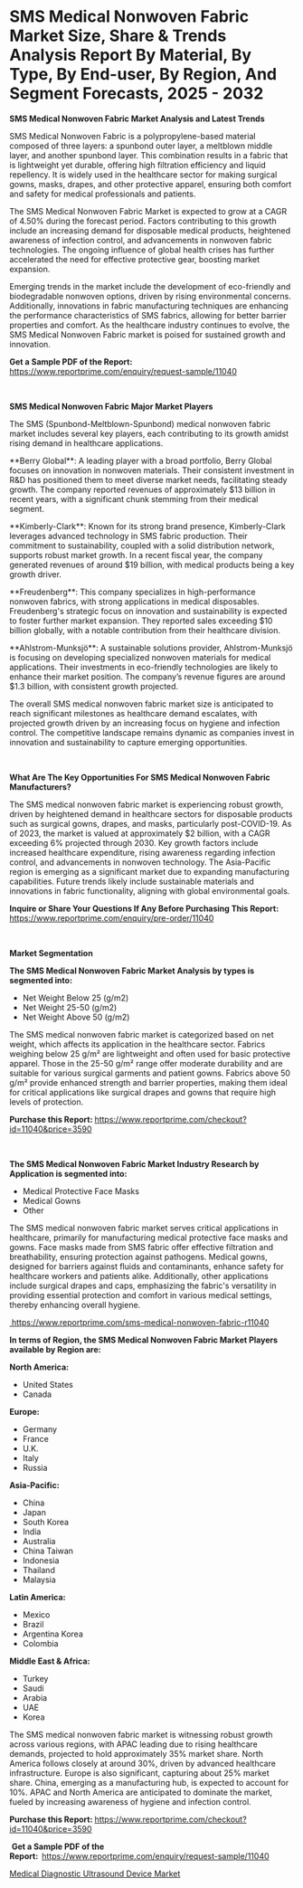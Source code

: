 <p><h1>SMS Medical Nonwoven Fabric Market Size, Share & Trends Analysis Report By Material, By Type, By End-user, By Region, And Segment Forecasts, 2025 - 2032</h1></p><p><strong>SMS Medical Nonwoven Fabric Market Analysis and Latest Trends</strong></p>
<p><p>SMS Medical Nonwoven Fabric is a polypropylene-based material composed of three layers: a spunbond outer layer, a meltblown middle layer, and another spunbond layer. This combination results in a fabric that is lightweight yet durable, offering high filtration efficiency and liquid repellency. It is widely used in the healthcare sector for making surgical gowns, masks, drapes, and other protective apparel, ensuring both comfort and safety for medical professionals and patients.</p><p>The SMS Medical Nonwoven Fabric Market is expected to grow at a CAGR of 4.50% during the forecast period. Factors contributing to this growth include an increasing demand for disposable medical products, heightened awareness of infection control, and advancements in nonwoven fabric technologies. The ongoing influence of global health crises has further accelerated the need for effective protective gear, boosting market expansion.</p><p>Emerging trends in the market include the development of eco-friendly and biodegradable nonwoven options, driven by rising environmental concerns. Additionally, innovations in fabric manufacturing techniques are enhancing the performance characteristics of SMS fabrics, allowing for better barrier properties and comfort. As the healthcare industry continues to evolve, the SMS Medical Nonwoven Fabric market is poised for sustained growth and innovation.</p></p>
<p><strong>Get a Sample PDF of the Report:&nbsp;</strong> <a href="https://www.reportprime.com/enquiry/request-sample/11040?utm_campaign=2467&utm_medium=2&utm_source=Github&utm_content=ia&utm_term=20032025&utm_id=sms-medical-nonwoven-fabric">https://www.reportprime.com/enquiry/request-sample/11040</a></p>
<p>&nbsp;</p>
<p><strong>SMS Medical Nonwoven Fabric Major Market Players</strong></p>
<p><p>The SMS (Spunbond-Meltblown-Spunbond) medical nonwoven fabric market includes several key players, each contributing to its growth amidst rising demand in healthcare applications. </p><p>**Berry Global**: A leading player with a broad portfolio, Berry Global focuses on innovation in nonwoven materials. Their consistent investment in R&D has positioned them to meet diverse market needs, facilitating steady growth. The company reported revenues of approximately $13 billion in recent years, with a significant chunk stemming from their medical segment.</p><p>**Kimberly-Clark**: Known for its strong brand presence, Kimberly-Clark leverages advanced technology in SMS fabric production. Their commitment to sustainability, coupled with a solid distribution network, supports robust market growth. In a recent fiscal year, the company generated revenues of around $19 billion, with medical products being a key growth driver.</p><p>**Freudenberg**: This company specializes in high-performance nonwoven fabrics, with strong applications in medical disposables. Freudenberg's strategic focus on innovation and sustainability is expected to foster further market expansion. They reported sales exceeding $10 billion globally, with a notable contribution from their healthcare division.</p><p>**Ahlstrom-Munksjö**: A sustainable solutions provider, Ahlstrom-Munksjö is focusing on developing specialized nonwoven materials for medical applications. Their investments in eco-friendly technologies are likely to enhance their market position. The company’s revenue figures are around $1.3 billion, with consistent growth projected.</p><p>The overall SMS medical nonwoven fabric market size is anticipated to reach significant milestones as healthcare demand escalates, with projected growth driven by an increasing focus on hygiene and infection control. The competitive landscape remains dynamic as companies invest in innovation and sustainability to capture emerging opportunities.</p></p>
<p>&nbsp;</p>
<p><strong>What Are The Key Opportunities For SMS Medical Nonwoven Fabric Manufacturers?</strong></p>
<p><p>The SMS medical nonwoven fabric market is experiencing robust growth, driven by heightened demand in healthcare sectors for disposable products such as surgical gowns, drapes, and masks, particularly post-COVID-19. As of 2023, the market is valued at approximately $2 billion, with a CAGR exceeding 6% projected through 2030. Key growth factors include increased healthcare expenditure, rising awareness regarding infection control, and advancements in nonwoven technology. The Asia-Pacific region is emerging as a significant market due to expanding manufacturing capabilities. Future trends likely include sustainable materials and innovations in fabric functionality, aligning with global environmental goals.</p></p>
<p><strong>Inquire or Share Your Questions If Any Before Purchasing This Report:</strong> <a href="https://www.reportprime.com/enquiry/pre-order/11040?utm_campaign=2467&utm_medium=2&utm_source=Github&utm_content=ia&utm_term=20032025&utm_id=sms-medical-nonwoven-fabric">https://www.reportprime.com/enquiry/pre-order/11040</a></p>
<p>&nbsp;</p>
<p><strong>Market Segmentation</strong></p>
<p><strong>The SMS Medical Nonwoven Fabric Market Analysis by types is segmented into:</strong></p>
<p><ul><li>Net Weight Below 25 (g/m2)</li><li>Net Weight 25-50 (g/m2)</li><li>Net Weight Above 50 (g/m2)</li></ul></p>
<p><p>The SMS medical nonwoven fabric market is categorized based on net weight, which affects its application in the healthcare sector. Fabrics weighing below 25 g/m² are lightweight and often used for basic protective apparel. Those in the 25-50 g/m² range offer moderate durability and are suitable for various surgical garments and patient gowns. Fabrics above 50 g/m² provide enhanced strength and barrier properties, making them ideal for critical applications like surgical drapes and gowns that require high levels of protection.</p></p>
<p><strong>Purchase this Report:&nbsp;</strong><a href="https://www.reportprime.com/checkout?id=11040&price=3590&utm_campaign=2467&utm_medium=2&utm_source=Github&utm_content=ia&utm_term=20032025&utm_id=sms-medical-nonwoven-fabric">https://www.reportprime.com/checkout?id=11040&price=3590</a></p>
<p>&nbsp;</p>
<p><strong>The SMS Medical Nonwoven Fabric Market Industry Research by Application is segmented into:</strong></p>
<p><ul><li>Medical Protective Face Masks</li><li>Medical Gowns</li><li>Other</li></ul></p>
<p><p>The SMS medical nonwoven fabric market serves critical applications in healthcare, primarily for manufacturing medical protective face masks and gowns. Face masks made from SMS fabric offer effective filtration and breathability, ensuring protection against pathogens. Medical gowns, designed for barriers against fluids and contaminants, enhance safety for healthcare workers and patients alike. Additionally, other applications include surgical drapes and caps, emphasizing the fabric's versatility in providing essential protection and comfort in various medical settings, thereby enhancing overall hygiene.</p></p>
<p><a href="https://www.reportprime.com/sms-medical-nonwoven-fabric-r11040?utm_campaign=2467&utm_medium=2&utm_source=Github&utm_content=ia&utm_term=20032025&utm_id=sms-medical-nonwoven-fabric">&nbsp;https://www.reportprime.com/sms-medical-nonwoven-fabric-r11040</a></p>
<p><strong>In terms of Region, the SMS Medical Nonwoven Fabric Market Players available by Region are:</strong></p>
<p>
    <p> <strong> North America: </strong>
        <ul>
            <li>United States</li>
            <li>Canada</li>
        </ul>
        </p> 
    <p> <strong> Europe: </strong>
        <ul>
            <li>Germany</li>
            <li>France</li>
            <li>U.K.</li>
            <li>Italy</li>
            <li>Russia</li>
        </ul>
        </p> 
    <p> <strong> Asia-Pacific: </strong>
        <ul>
            <li>China</li>
            <li>Japan</li>
            <li>South Korea</li>
            <li>India</li>
            <li>Australia</li>
            <li>China Taiwan</li>
            <li>Indonesia</li>
            <li>Thailand</li>
            <li>Malaysia</li>
        </ul>
        </p> 
    <p> <strong> Latin America: </strong>
        <ul>
            <li>Mexico</li>
            <li>Brazil</li>
            <li>Argentina Korea</li>
            <li>Colombia</li>
        </ul>
        </p> 
    <p> <strong> Middle East & Africa: </strong>
        <ul>
            <li>Turkey</li>
            <li>Saudi</li>
            <li>Arabia</li>
            <li>UAE</li>
            <li>Korea</li>
        </ul>
    </p>
    </p>
<p><p>The SMS medical nonwoven fabric market is witnessing robust growth across various regions, with APAC leading due to rising healthcare demands, projected to hold approximately 35% market share. North America follows closely at around 30%, driven by advanced healthcare infrastructure. Europe is also significant, capturing about 25% market share. China, emerging as a manufacturing hub, is expected to account for 10%. APAC and North America are anticipated to dominate the market, fueled by increasing awareness of hygiene and infection control.</p></p>
<p><strong>Purchase this Report: </strong><a href="https://www.reportprime.com/checkout?id=11040&price=3590&utm_campaign=2467&utm_medium=2&utm_source=Github&utm_content=ia&utm_term=20032025&utm_id=sms-medical-nonwoven-fabric">https://www.reportprime.com/checkout?id=11040&price=3590</a></p>
<p>&nbsp;<strong>Get a Sample PDF of the Report:&nbsp;&nbsp;</strong><a href="https://www.reportprime.com/enquiry/request-sample/11040?utm_campaign=2467&utm_medium=2&utm_source=Github&utm_content=ia&utm_term=20032025&utm_id=sms-medical-nonwoven-fabric">https://www.reportprime.com/enquiry/request-sample/11040</a></p>
<p><strong></strong></p>
<p><p><a href="https://github.com/manesros8/Market-Research-Report-List-1/blob/main/medical-diagnostic-ultrasound-device-market.md?utm_campaign=2467&utm_medium=2&utm_source=Github&utm_content=ia&utm_term=20032025&utm_id=sms-medical-nonwoven-fabric">Medical Diagnostic Ultrasound Device Market</a></p></p>